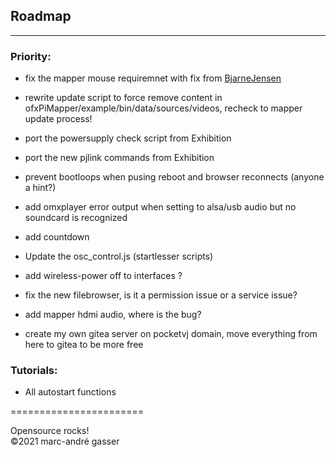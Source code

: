 ## Roadmap
**********

### Priority:

- fix the mapper mouse requiremnet with fix from [BjarneJensen](https://github.com/magdesign/PocketVJ-CP-v3/issues/92#issuecomment-787531172)
- rewrite update script to force remove content in ofxPiMapper/example/bin/data/sources/videos, recheck to mapper update process!
- port the powersupply check script from Exhibition
- port the new pjlink commands from Exhibition

- prevent bootloops when pusing reboot and browser reconnects (anyone a hint?)
- add omxplayer error output when setting to alsa/usb audio but no soundcard is recognized
- add countdown
- Update the osc_control.js (startlesser scripts)
- add wireless-power off to interfaces ?
- fix the new filebrowser, is it a permission issue or a service issue?
- add mapper hdmi audio, where is the bug?
- create my own gitea server on pocketvj domain, move everything from here to gitea to be more free


### Tutorials: <br />

- All autostart functions <br />



=======================<br />

Opensource rocks! <br />
©2021 marc-andré gasser

